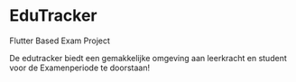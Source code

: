 # EduTracker
Flutter Based Exam Project

De edutracker biedt een gemakkelijke omgeving aan leerkracht en student voor de Examenperiode te doorstaan!
